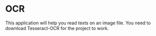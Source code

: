 # OCR
This application will help you read texts on an image file.
You need to download Tesseract-OCR for the project to work.
